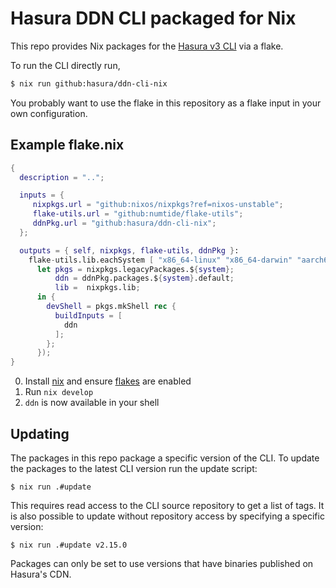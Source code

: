 # Hasura DDN CLI packaged for Nix

This repo provides Nix packages for the [Hasura v3 CLI][] via a flake.

[Hasura v3 CLI]: https://hasura.io/docs/3.0/cli/overview/

To run the CLI directly run,

```sh
$ nix run github:hasura/ddn-cli-nix
```

You probably want to use the flake in this repository as a flake input in your
own configuration.

## Example flake.nix

```nix
{
  description = "..";

  inputs = {
     nixpkgs.url = "github:nixos/nixpkgs?ref=nixos-unstable";
     flake-utils.url = "github:numtide/flake-utils";
     ddnPkg.url = "github:hasura/ddn-cli-nix";
  };

  outputs = { self, nixpkgs, flake-utils, ddnPkg }:
    flake-utils.lib.eachSystem [ "x86_64-linux" "x86_64-darwin" "aarch64-darwin" ] (system:
      let pkgs = nixpkgs.legacyPackages.${system};
          ddn = ddnPkg.packages.${system}.default;
          lib =  nixpkgs.lib;
      in {
        devShell = pkgs.mkShell rec {
          buildInputs = [
            ddn
          ];
        };
      });
}
```

0. Install [nix](https://nixos.org/) and ensure [flakes](https://nixos.wiki/wiki/Flakes) are enabled
1. Run `nix develop`
2. `ddn` is now available in your shell

## Updating

The packages in this repo package a specific version of the CLI. To update the
packages to the latest CLI version run the update script:

```
$ nix run .#update
```

This requires read access to the CLI source repository to get a list of tags. It
is also possible to update without repository access by specifying a specific
version:

```
$ nix run .#update v2.15.0
```

Packages can only be set to use versions that have binaries published on
Hasura's CDN.
